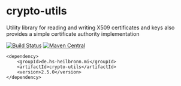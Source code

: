 # crypto-utils
Utility library for reading and writing X509 certificates and keys also provides a simple certificate authority implementation

[![Build Status](https://travis-ci.org/hhund/crypto-utils.svg?branch=master)](https://travis-ci.org/hhund/crypto-utils)
[![Maven Central](https://maven-badges.herokuapp.com/maven-central/de.hs-heilbronn.mi/crypto-utils/badge.svg)](https://maven-badges.herokuapp.com/maven-central/de.hs-heilbronn.mi/crypto-utils)

```
<dependency>
    <groupId>de.hs-heilbronn.mi</groupId>
    <artifactId>crypto-utils</artifactId>
    <version>2.5.0</version>
</dependency>
```
